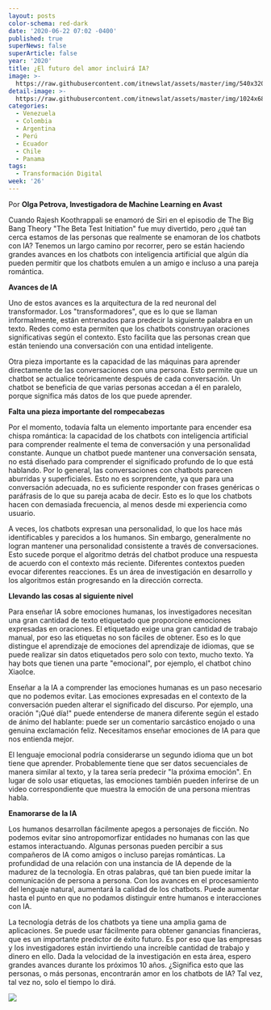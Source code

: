 ```yaml
---
layout: posts
color-schema: red-dark
date: '2020-06-22 07:02 -0400'
published: true
superNews: false
superArticle: false
year: '2020'
title: ¿El futuro del amor incluirá IA?
image: >-
  https://raw.githubusercontent.com/itnewslat/assets/master/img/540x320/Amor-p.jpg
detail-image: >-
  https://raw.githubusercontent.com/itnewslat/assets/master/img/1024x680/Amor-g.jpg
categories:
  - Venezuela
  - Colombia
  - Argentina
  - Perú
  - Ecuador
  - Chile
  - Panama
tags:
  - Transformación Digital
week: '26'
---
```

Por **Olga Petrova, Investigadora de Machine Learning en Avast**

Cuando Rajesh Koothrappali se enamoró de Siri en el episodio de The Big Bang Theory "The Beta Test Initiation" fue muy divertido, pero ¿qué tan cerca estamos de las personas que realmente se enamoran de los chatbots con IA? Tenemos un largo camino por recorrer, pero se están haciendo grandes avances en los chatbots con inteligencia artificial que algún día pueden permitir que los chatbots emulen a un amigo e incluso a una pareja romántica.

**Avances de IA**

Uno de estos avances es la arquitectura de la red neuronal del transformador. Los "transformadores", que es lo que se llaman informalmente, están entrenados para predecir la siguiente palabra en un texto. Redes como esta permiten que los chatbots construyan oraciones significativas según el contexto. Esto facilita que las personas crean que están teniendo una conversación con una entidad inteligente.

Otra pieza importante es la capacidad de las máquinas para aprender directamente de las conversaciones con una persona. Esto permite que un chatbot se actualice teóricamente después de cada conversación. Un chatbot se beneficia de que varias personas accedan a él en paralelo, porque significa más datos de los que puede aprender.

**Falta una pieza importante del rompecabezas**

Por el momento, todavía falta un elemento importante para encender esa chispa romántica: la capacidad de los chatbots con inteligencia artificial para comprender realmente el tema de conversación y una personalidad constante. Aunque un chatbot puede mantener una conversación sensata, no está diseñado para comprender el significado profundo de lo que está hablando. Por lo general, las conversaciones con chatbots parecen aburridas y superficiales. Esto no es sorprendente, ya que para una conversación adecuada, no es suficiente responder con frases genéricas o paráfrasis de lo que su pareja acaba de decir. Esto es lo que los chatbots hacen con demasiada frecuencia, al menos desde mi experiencia como usuario.
 
A veces, los chatbots expresan una personalidad, lo que los hace más identificables y parecidos a los humanos. Sin embargo, generalmente no logran mantener una personalidad consistente a través de conversaciones. Esto sucede porque el algoritmo detrás del chatbot produce una respuesta de acuerdo con el contexto más reciente. Diferentes contextos pueden evocar diferentes reacciones. Es un área de investigación en desarrollo y los algoritmos están progresando en la dirección correcta.

**Llevando las cosas al siguiente nivel**

Para enseñar IA sobre emociones humanas, los investigadores necesitan una gran cantidad de texto etiquetado que proporcione emociones expresadas en oraciones. El etiquetado exige una gran cantidad de trabajo manual, por eso las etiquetas no son fáciles de obtener. Eso es lo que distingue el aprendizaje de emociones del aprendizaje de idiomas, que se puede realizar sin datos etiquetados pero solo con texto, mucho texto. Ya hay bots que tienen una parte "emocional", por ejemplo, el chatbot chino XiaoIce.

Enseñar a la IA a comprender las emociones humanas es un paso necesario que no podemos evitar. Las emociones expresadas en el contexto de la conversación pueden alterar el significado del discurso. Por ejemplo, una oración "¡Qué día!" puede entenderse de manera diferente según el estado de ánimo del hablante: puede ser un comentario sarcástico enojado o una genuina exclamación feliz. Necesitamos enseñar emociones de IA para que nos entienda mejor.

El lenguaje emocional podría considerarse un segundo idioma que un bot tiene que aprender. Probablemente tiene que ser datos secuenciales de manera similar al texto, y la tarea sería predecir "la próxima emoción". En lugar de solo usar etiquetas, las emociones también pueden inferirse de un video correspondiente que muestra la emoción de una persona mientras habla.

**Enamorarse de la IA**

Los humanos desarrollan fácilmente apegos a personajes de ficción. No podemos evitar sino antropomorfizar entidades no humanas con las que estamos interactuando. Algunas personas pueden percibir a sus compañeros de IA como amigos o incluso parejas románticas. La profundidad de una relación con una instancia de IA depende de la madurez de la tecnología. En otras palabras, qué tan bien puede imitar la comunicación de persona a persona. Con los avances en el procesamiento del lenguaje natural, aumentará la calidad de los chatbots. Puede aumentar hasta el punto en que no podamos distinguir entre humanos e interacciones con IA.

La tecnología detrás de los chatbots ya tiene una amplia gama de aplicaciones. Se puede usar fácilmente para obtener ganancias financieras, que es un importante predictor de éxito futuro. Es por eso que las empresas y los investigadores están invirtiendo una increíble cantidad de trabajo y dinero en ello. Dada la velocidad de la investigación en esta área, espero grandes avances durante los próximos 10 años. ¿Significa esto que las personas, o más personas, encontrarán amor en los chatbots de IA? Tal vez, tal vez no, solo el tiempo lo dirá.

<img src="https://tracker.metricool.com/c3po.jpg?hash=56f88a41e39ab42c063cc51676587a04"/>